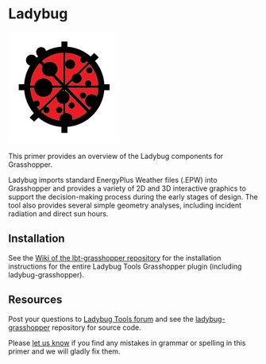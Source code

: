 # Ladybug

![Ladybug](https://github.com/ladybug-tools/artwork/raw/master/icons_bugs/grasshopper_tabs/small/Ladybug.png)

This primer provides an overview of the Ladybug components for Grasshopper.

Ladybug imports standard EnergyPlus Weather files \(.EPW\) into Grasshopper and provides a variety of 2D and 3D interactive graphics to support the decision-making process during the early stages of design. The tool also provides several simple geometry analyses, including incident radiation and direct sun hours.

## Installation

See the [Wiki of the lbt-grasshopper repository](https://github.com/ladybug-tools/lbt-grasshopper/wiki) for the installation instructions for the entire Ladybug Tools Grasshopper plugin \(including ladybug-grasshopper\).

## Resources

Post your questions to [Ladybug Tools forum](http://discourse.ladybug.tools) and see the [ladybug-grasshopper](https://github.com/ladybug-tools/ladybug-grasshopper) repository for source code.

Please [let us know](https://github.com/ladybug-tools/ladybug-grasshopper/issues) if you find any mistakes in grammar or spelling in this primer and we will gladly fix them.

